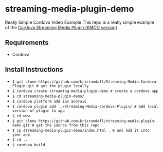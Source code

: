 # streaming-media-plugin-demo
Really Simple Cordova Video Example
This repo is a really simple example of the [Cordova Streaming Media Plugin (KMOD version)](https://github.com/krisrandall/Streaming-Media-Cordova-Plugin/)

## Requirements ##
* Cordova 

## Install Instructions ##
* `$ git clone https://github.com/krisrandall/Streaming-Media-Cordova-Plugin.git # get the plugin locally`
* `$ cordova create streaming-media-plugin-demo # create a cordova app`
* `$ cd streaming-media-plugin-demo/`
* `$ cordova platform add ios android`
* `$ cordova plugin add ../Streaming-Media-Cordova-Plugin/ # add local version of plugin to app`
* `$ cd www`
* `$ git clone https://github.com/krisrandall/streaming-media-plugin-demo.git # get the source from this repo `
* `$ cp streaming-media-plugin-demo/index.html . # and add it into your app `
* `$ cd ..`
* `$ cordova build`

